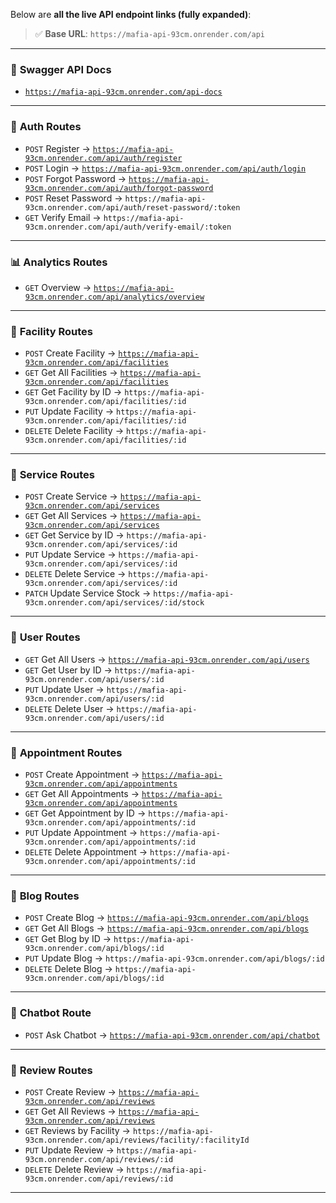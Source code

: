 Below are **all the live API endpoint links (fully expanded)**:

> ✅ **Base URL**: `https://mafia-api-93cm.onrender.com/api`

---

### 📘 **Swagger API Docs**

* [`https://mafia-api-93cm.onrender.com/api-docs`](https://mafia-api-93cm.onrender.com/api-docs)

---

### 🔐 **Auth Routes**

* `POST` Register → [`https://mafia-api-93cm.onrender.com/api/auth/register`](https://mafia-api-93cm.onrender.com/api/auth/register)
* `POST` Login → [`https://mafia-api-93cm.onrender.com/api/auth/login`](https://mafia-api-93cm.onrender.com/api/auth/login)
* `POST` Forgot Password → [`https://mafia-api-93cm.onrender.com/api/auth/forgot-password`](https://mafia-api-93cm.onrender.com/api/auth/forgot-password)
* `POST` Reset Password → `https://mafia-api-93cm.onrender.com/api/auth/reset-password/:token`
* `GET` Verify Email → `https://mafia-api-93cm.onrender.com/api/auth/verify-email/:token`

---

### 📊 **Analytics Routes**

* `GET` Overview → [`https://mafia-api-93cm.onrender.com/api/analytics/overview`](https://mafia-api-93cm.onrender.com/api/analytics/overview)

---

### 🏥 **Facility Routes**

* `POST` Create Facility → [`https://mafia-api-93cm.onrender.com/api/facilities`](https://mafia-api-93cm.onrender.com/api/facilities)
* `GET` Get All Facilities → [`https://mafia-api-93cm.onrender.com/api/facilities`](https://mafia-api-93cm.onrender.com/api/facilities)
* `GET` Get Facility by ID → `https://mafia-api-93cm.onrender.com/api/facilities/:id`
* `PUT` Update Facility → `https://mafia-api-93cm.onrender.com/api/facilities/:id`
* `DELETE` Delete Facility → `https://mafia-api-93cm.onrender.com/api/facilities/:id`

---

### 💊 **Service Routes**

* `POST` Create Service → [`https://mafia-api-93cm.onrender.com/api/services`](https://mafia-api-93cm.onrender.com/api/services)
* `GET` Get All Services → [`https://mafia-api-93cm.onrender.com/api/services`](https://mafia-api-93cm.onrender.com/api/services)
* `GET` Get Service by ID → `https://mafia-api-93cm.onrender.com/api/services/:id`
* `PUT` Update Service → `https://mafia-api-93cm.onrender.com/api/services/:id`
* `DELETE` Delete Service → `https://mafia-api-93cm.onrender.com/api/services/:id`
* `PATCH` Update Service Stock → `https://mafia-api-93cm.onrender.com/api/services/:id/stock`

---

### 👤 **User Routes**

* `GET` Get All Users → [`https://mafia-api-93cm.onrender.com/api/users`](https://mafia-api-93cm.onrender.com/api/users)
* `GET` Get User by ID → `https://mafia-api-93cm.onrender.com/api/users/:id`
* `PUT` Update User → `https://mafia-api-93cm.onrender.com/api/users/:id`
* `DELETE` Delete User → `https://mafia-api-93cm.onrender.com/api/users/:id`

---

### 📅 **Appointment Routes**

* `POST` Create Appointment → [`https://mafia-api-93cm.onrender.com/api/appointments`](https://mafia-api-93cm.onrender.com/api/appointments)
* `GET` Get All Appointments → [`https://mafia-api-93cm.onrender.com/api/appointments`](https://mafia-api-93cm.onrender.com/api/appointments)
* `GET` Get Appointment by ID → `https://mafia-api-93cm.onrender.com/api/appointments/:id`
* `PUT` Update Appointment → `https://mafia-api-93cm.onrender.com/api/appointments/:id`
* `DELETE` Delete Appointment → `https://mafia-api-93cm.onrender.com/api/appointments/:id`

---

### 📝 **Blog Routes**

* `POST` Create Blog → [`https://mafia-api-93cm.onrender.com/api/blogs`](https://mafia-api-93cm.onrender.com/api/blogs)
* `GET` Get All Blogs → [`https://mafia-api-93cm.onrender.com/api/blogs`](https://mafia-api-93cm.onrender.com/api/blogs)
* `GET` Get Blog by ID → `https://mafia-api-93cm.onrender.com/api/blogs/:id`
* `PUT` Update Blog → `https://mafia-api-93cm.onrender.com/api/blogs/:id`
* `DELETE` Delete Blog → `https://mafia-api-93cm.onrender.com/api/blogs/:id`

---

### 💬 **Chatbot Route**

* `POST` Ask Chatbot → [`https://mafia-api-93cm.onrender.com/api/chatbot`](https://mafia-api-93cm.onrender.com/api/chatbot)

---

### 🌟 **Review Routes**

* `POST` Create Review → [`https://mafia-api-93cm.onrender.com/api/reviews`](https://mafia-api-93cm.onrender.com/api/reviews)
* `GET` Get All Reviews → [`https://mafia-api-93cm.onrender.com/api/reviews`](https://mafia-api-93cm.onrender.com/api/reviews)
* `GET` Reviews by Facility → `https://mafia-api-93cm.onrender.com/api/reviews/facility/:facilityId`
* `PUT` Update Review → `https://mafia-api-93cm.onrender.com/api/reviews/:id`
* `DELETE` Delete Review → `https://mafia-api-93cm.onrender.com/api/reviews/:id`

---
